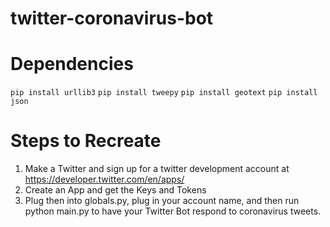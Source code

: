 # twitter-coronavirus-bot

# Dependencies 
`pip install urllib3`
`pip install tweepy`
`pip install geotext`
`pip install json`

# Steps to Recreate 

1. Make a Twitter and sign up for a twitter development account at https://developer.twitter.com/en/apps/
2. Create an App and get the Keys and Tokens 
3. Plug then into globals.py, plug in your account name, and then run python main.py to have your Twitter Bot respond to coronavirus tweets. 
